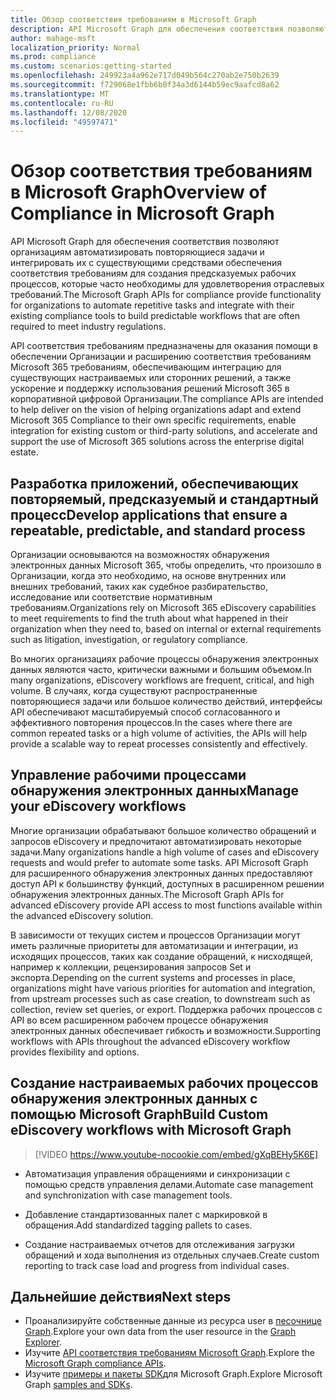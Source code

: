 ```yaml
---
title: Обзор соответствия требованиям в Microsoft Graph
description: API Microsoft Graph для обеспечения соответствия позволяют организациям автоматизировать повторяющиеся задачи и интегрировать их с существующими средствами обеспечения соответствия требованиям для создания предсказуемых рабочих процессов, которые часто необходимы для удовлетворения отраслевых требований.
author: mahage-msft
localization_priority: Normal
ms.prod: compliance
ms.custom: scenarios:getting-started
ms.openlocfilehash: 249923a4a962e717d049b564c270ab2e750b2639
ms.sourcegitcommit: f729068e1fbb6b0f34a3d6144b59ec9aafcd8a62
ms.translationtype: MT
ms.contentlocale: ru-RU
ms.lasthandoff: 12/08/2020
ms.locfileid: "49597471"
---
```

# <a name="overview-of-compliance-in-microsoft-graph"></a><span data-ttu-id="eec26-103">Обзор соответствия требованиям в Microsoft Graph</span><span class="sxs-lookup"><span data-stu-id="eec26-103">Overview of Compliance in Microsoft Graph</span></span>

<span data-ttu-id="eec26-104">API Microsoft Graph для обеспечения соответствия позволяют организациям автоматизировать повторяющиеся задачи и интегрировать их с существующими средствами обеспечения соответствия требованиям для создания предсказуемых рабочих процессов, которые часто необходимы для удовлетворения отраслевых требований.</span><span class="sxs-lookup"><span data-stu-id="eec26-104">The Microsoft Graph APIs for compliance provide functionality for organizations to automate repetitive tasks and integrate with their existing compliance tools to build predictable workflows that are often required to meet industry regulations.</span></span>

<span data-ttu-id="eec26-105">API соответствия требованиям предназначены для оказания помощи в обеспечении Организации и расширению соответствия требованиям Microsoft 365 требованиям, обеспечивающим интеграцию для существующих настраиваемых или сторонних решений, а также ускорение и поддержку использования решений Microsoft 365 в корпоративной цифровой Организации.</span><span class="sxs-lookup"><span data-stu-id="eec26-105">The compliance APIs are intended to help deliver on the vision of helping organizations adapt and extend Microsoft 365 Compliance to their own specific requirements, enable integration for existing custom or third-party solutions, and accelerate and support the use of Microsoft 365 solutions across the enterprise digital estate.</span></span>

## <a name="develop-applications-that-ensure-a-repeatable-predictable-and-standard-process"></a><span data-ttu-id="eec26-106">Разработка приложений, обеспечивающих повторяемый, предсказуемый и стандартный процесс</span><span class="sxs-lookup"><span data-stu-id="eec26-106">Develop applications that ensure a repeatable, predictable, and standard process</span></span>

<span data-ttu-id="eec26-107">Организации основываются на возможностях обнаружения электронных данных Microsoft 365, чтобы определить, что произошло в Организации, когда это необходимо, на основе внутренних или внешних требований, таких как судебное разбирательство, исследование или соответствие нормативным требованиям.</span><span class="sxs-lookup"><span data-stu-id="eec26-107">Organizations rely on Microsoft 365 eDiscovery capabilities to meet requirements to find the truth about what happened in their organization when they need to, based on internal or external requirements such as litigation, investigation, or regulatory compliance.</span></span>

<span data-ttu-id="eec26-108">Во многих организациях рабочие процессы обнаружения электронных данных являются часто, критически важными и большим объемом.</span><span class="sxs-lookup"><span data-stu-id="eec26-108">In many organizations, eDiscovery workflows are frequent, critical, and high volume.</span></span> <span data-ttu-id="eec26-109">В случаях, когда существуют распространенные повторяющиеся задачи или большое количество действий, интерфейсы API обеспечивают масштабируемый способ согласованного и эффективного повторения процессов.</span><span class="sxs-lookup"><span data-stu-id="eec26-109">In the cases where there are common repeated tasks or a high volume of activities, the APIs will help provide a scalable way to repeat processes consistently and effectively.</span></span>

## <a name="manage-your-ediscovery-workflows"></a><span data-ttu-id="eec26-110">Управление рабочими процессами обнаружения электронных данных</span><span class="sxs-lookup"><span data-stu-id="eec26-110">Manage your eDiscovery workflows</span></span>

<span data-ttu-id="eec26-111">Многие организации обрабатывают большое количество обращений и запросов eDiscovery и предпочитают автоматизировать некоторые задачи.</span><span class="sxs-lookup"><span data-stu-id="eec26-111">Many organizations handle a high volume of cases and eDiscovery requests and would prefer to automate some tasks.</span></span> <span data-ttu-id="eec26-112">API Microsoft Graph для расширенного обнаружения электронных данных предоставляют доступ API к большинству функций, доступных в расширенном решении обнаружения электронных данных.</span><span class="sxs-lookup"><span data-stu-id="eec26-112">The  Microsoft Graph APIs for advanced eDiscovery provide API access to most functions available within the advanced eDiscovery solution.</span></span>

<span data-ttu-id="eec26-113">В зависимости от текущих систем и процессов Организации могут иметь различные приоритеты для автоматизации и интеграции, из исходящих процессов, таких как создание обращений, к нисходящей, например к коллекции, рецензирования запросов Set и экспорта.</span><span class="sxs-lookup"><span data-stu-id="eec26-113">Depending on the current systems and processes in place, organizations might have various priorities for automation and integration, from upstream processes such as case creation, to downstream such as collection, review set queries, or export.</span></span> <span data-ttu-id="eec26-114">Поддержка рабочих процессов с API во всем расширенном рабочем процессе обнаружения электронных данных обеспечивает гибкость и возможности.</span><span class="sxs-lookup"><span data-stu-id="eec26-114">Supporting workflows with APIs throughout the advanced eDiscovery workflow provides flexibility and options.</span></span>

## <a name="build-custom-ediscovery-workflows-with-microsoft-graph"></a><span data-ttu-id="eec26-115">Создание настраиваемых рабочих процессов обнаружения электронных данных с помощью Microsoft Graph</span><span class="sxs-lookup"><span data-stu-id="eec26-115">Build Custom eDiscovery workflows with Microsoft Graph</span></span>

> [!VIDEO https://www.youtube-nocookie.com/embed/gXqBEHy5K6E]

- <span data-ttu-id="eec26-116">Автоматизация управления обращениями и синхронизации с помощью средств управления делами.</span><span class="sxs-lookup"><span data-stu-id="eec26-116">Automate case management and synchronization with case management tools.</span></span>

- <span data-ttu-id="eec26-117">Добавление стандартизованных палет с маркировкой в обращения.</span><span class="sxs-lookup"><span data-stu-id="eec26-117">Add standardized tagging pallets to cases.</span></span>

- <span data-ttu-id="eec26-118">Создание настраиваемых отчетов для отслеживания загрузки обращений и хода выполнения из отдельных случаев.</span><span class="sxs-lookup"><span data-stu-id="eec26-118">Create custom reporting to track case load and progress from individual cases.</span></span>

## <a name="next-steps"></a><span data-ttu-id="eec26-119">Дальнейшие действия</span><span class="sxs-lookup"><span data-stu-id="eec26-119">Next steps</span></span>

- <span data-ttu-id="eec26-120">Проанализируйте собственные данные из ресурса user в [песочнице Graph](https://developer.microsoft.com/graph/graph-explorer).</span><span class="sxs-lookup"><span data-stu-id="eec26-120">Explore your own data from the user resource in the [Graph Explorer](https://developer.microsoft.com/graph/graph-explorer).</span></span>
- <span data-ttu-id="eec26-121">Изучите [API соответствия требованиям Microsoft Graph](graph/api/resources/complianceapioverview).</span><span class="sxs-lookup"><span data-stu-id="eec26-121">Explore the [Microsoft Graph compliance APIs](graph/api/resources/complianceapioverview).</span></span>
- <span data-ttu-id="eec26-122">Изучите [примеры и пакеты SDK](https://developer.microsoft.com/graph/gallery/?filterBy=Samples,SDKs)для Microsoft Graph.</span><span class="sxs-lookup"><span data-stu-id="eec26-122">Explore Microsoft Graph [samples and SDKs](https://developer.microsoft.com/graph/gallery/?filterBy=Samples,SDKs).</span></span>

